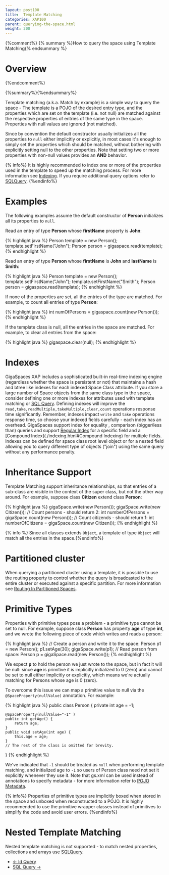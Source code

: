 ```yaml
---
layout: post100
title:  Template Matching
categories: XAP100
parent: querying-the-space.html
weight: 200
---
```


{%comment%}
{% summary %}How to query the space using Template Matching{% endsummary %}

# Overview
{%endcomment%}

{%summary%}{%endsummary%}

Template matching (a.k.a. Match by example) is a simple way to query the space - The template is a POJO of the desired entry type, and the properties which are set on the template (i.e. not null) are matched against the respective properties of entries of the same type in the space. Properties with null values are ignored (not matched).

Since by convention the default constructor usually initializes all the properties to `null` either implicitly or explicitly, in most cases it's enough to simply set the properties which should be matched, without bothering with explicitly setting null to the other properties. Note that setting two or more properties with non-null values provides an **AND** behavior.

{% info%}
It is highly recommended to index one or more of the properties used in the template to speed up the matching process. For more information see [Indexing](./indexing.html).
If you require additional query options refer to [SQLQuery](./query-sql.html).
{%endinfo%}

# Examples

The following examples assume the default constructor of **Person** initializes all its properties to `null`.

Read an entry of type **Person** whose **firstName** property is **John**:

{% highlight java %}
Person template = new Person();
template.setFirstName("John");
Person person = gigaspace.read(template);
{% endhighlight %}

Read an entry of type **Person** whose **firstName** is **John** and **lastName** is **Smith**:

{% highlight java %}
Person template = new Person();
template.setFirstName("John");
template.setFirstName("Smith");
Person person = gigaspace.read(template);
{% endhighlight %}

If none of the properties are set, all the entries of the type are matched. For example, to count all entries of type **Person**:

{% highlight java %}
int numOfPersons = gigaspace.count(new Person());
{% endhighlight %}

If the template class is null, all the entries in the space are matched. For example, to clear all entries from the space:

{% highlight java %}
gigaspace.clear(null);
{% endhighlight %}

# Indexes

GigaSpaces XAP includes a sophisticated built-in real-time indexing engine (regardless whether the space is persistent or not) that maintains a hash and btree like indexes for each indexed Space Class attribute. If you store a large number of Space objects from the same class type in the space, consider defining one or more indexes for attributes used with template matching or [SQL Query](./query-sql.html). Defining indexes will improve the `read,take,readMultiple,takeMultiple,clear,count` operations response time significantly. Remember, indexes impact `write` and `take` operations response time, so choose your indexed fields carefully - each index has an overhead. GigaSpaces support index for equality , comparison (bigger/less than) queries and support [Regular Index](./indexing.html) for a specific field and a [Compound Index](./indexing.html#Compound Indexing) for multiple fields. Indexes can be defined for space class root level object or for a nested field allowing you to query different type of objects ("join") using the same query without any performance penalty.

# Inheritance Support

Template Matching support inheritance relationships, so that entries of a sub-class are visible in the context of the super class, but not the other way around.
For example, suppose class **Citizen** extend class **Person**:

{% highlight java %}
gigaSpace.write(new Person());
gigaSpace.write(new Citizen());
// Count persons - should return 2:
int numberOfPersons = gigaSpace.count(new Person());
// Count citizends - should return 1:
int numberOfCitizens = gigaSpace.count(new Citizen());
{% endhighlight %}

{% info %} Since all classes extends `Object`, a template of type `Object` will match all the entries in the space.{%endinfo%}

# Partitioned cluster

When querying a partitioned cluster using a template, it is possible to use the routing property to control whether the query is broadcasted to the entire cluster or executed against a specific partition.
For more information see [Routing In Partitioned Spaces](./routing-in-partitioned-spaces.html).



# Primitive Types

Properties with primitive types pose a problem - a primitive type cannot be set to null. For example, suppose class **Person** has property **age** of type **int**, and we wrote the following piece of code which writes and reads a person:

{% highlight java %}
// Create a person and write it to the space:
Person p1 = new Person();
p1.setAge(30);
gigaSpace.write(p1);
// Read person from space:
Person p = gigaSpace.read(new Person());
{% endhighlight %}

We expect **p** to hold the person we just wrote to the space, but in fact it will be null: since **age** is primitive it is implicitly initialized to 0 (zero) and cannot be set to null either implicitly or explicitly, which means we're actually matching for Persons whose age is 0 (zero).

To overcome this issue we can map a primitive value to null via the `@SpaceProperty(nullValue)` annotation. For example:

{% highlight java %}
public class Person {
    private int age = -1;

    @SpaceProperty(nullValue="-1" )
    public int getAge() {
        return age;
    }
    public void setAge(int age) {
        this.age = age;
    }
    // The rest of the class is omitted for brevity.
}
{% endhighlight %}

We've indicated that `-1` should be treated as `null` when performing template matching, and initialized age to `-1` so users of Person class need not set it explicitly whenever they use it. Note that gs.xml can be used instead of annotations to specify metadata - for more information refer to [POJO Metadata](./modeling-your-data.html).

{% info%} Properties of primitive types are implicitly boxed when stored in the space and unboxed when reconstructed to a POJO.
It is highly recommended to use the  primitive wrapper classes instead of primitives to simplify the code and avoid user errors.
{%endinfo%}

# Nested Template Matching

Nested template matching is not supported - to match nested properties, collections and arrays use [SQLQuery](./query-sql.html).


<ul class="pager">
  <li class="previous"><a href="./query-by-id.html">&larr; Id Query</a></li>
  <li class="next"><a href="./query-sql.html">SQL Query &rarr;</a></li>
</ul>